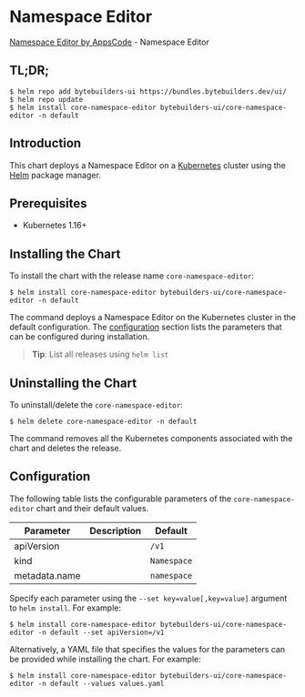 # Namespace Editor

[Namespace Editor by AppsCode](https://byte.builders) - Namespace Editor

## TL;DR;

```console
$ helm repo add bytebuilders-ui https://bundles.bytebuilders.dev/ui/
$ helm repo update
$ helm install core-namespace-editor bytebuilders-ui/core-namespace-editor -n default
```

## Introduction

This chart deploys a Namespace Editor on a [Kubernetes](http://kubernetes.io) cluster using the [Helm](https://helm.sh) package manager.

## Prerequisites

- Kubernetes 1.16+

## Installing the Chart

To install the chart with the release name `core-namespace-editor`:

```console
$ helm install core-namespace-editor bytebuilders-ui/core-namespace-editor -n default
```

The command deploys a Namespace Editor on the Kubernetes cluster in the default configuration. The [configuration](#configuration) section lists the parameters that can be configured during installation.

> **Tip**: List all releases using `helm list`

## Uninstalling the Chart

To uninstall/delete the `core-namespace-editor`:

```console
$ helm delete core-namespace-editor -n default
```

The command removes all the Kubernetes components associated with the chart and deletes the release.

## Configuration

The following table lists the configurable parameters of the `core-namespace-editor` chart and their default values.

|   Parameter   | Description |   Default   |
|---------------|-------------|-------------|
| apiVersion    |             | `/v1`       |
| kind          |             | `Namespace` |
| metadata.name |             | `namespace` |


Specify each parameter using the `--set key=value[,key=value]` argument to `helm install`. For example:

```console
$ helm install core-namespace-editor bytebuilders-ui/core-namespace-editor -n default --set apiVersion=/v1
```

Alternatively, a YAML file that specifies the values for the parameters can be provided while
installing the chart. For example:

```console
$ helm install core-namespace-editor bytebuilders-ui/core-namespace-editor -n default --values values.yaml
```
